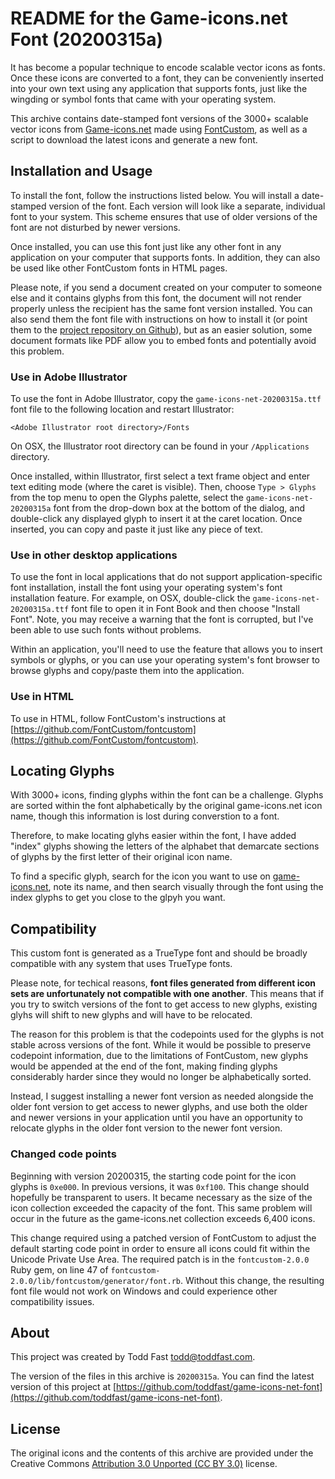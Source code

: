 # README for the Game-icons.net Font (20200315a)

It has become a popular technique to encode scalable vector icons as fonts. Once these icons are converted to a font, they can be conveniently inserted into your own text using any application that supports fonts, just like the wingding or symbol fonts that came with your operating system.

This archive contains date-stamped font versions of the 3000+ scalable vector icons from [Game-icons.net](http://game-icons.net) made using [FontCustom](https://github.com/FontCustom/fontcustom), as well as a script to download the latest icons and generate a new font. 

## Installation and Usage

To install the font, follow the instructions listed below. You will install a date-stamped version of the font. Each version will look like a separate, individual font to your system. This scheme ensures that use of older versions of the font are not disturbed by newer versions.

Once installed, you can use this font just like any other font in any application on your computer that supports fonts. In addition, they can also be used like other FontCustom fonts in HTML pages.

Please note, if you send a document created on your computer to someone else and it contains glyphs from this font, the document will not render properly unless the recipient has the same font version installed. You can also send them the font file with instructions on how to install it (or point them to the [project repository on Github](https://github.com/toddfast/game-icons-net-font)), but as an easier solution, some document formats like PDF allow you to embed fonts and potentially avoid this problem.

### Use in Adobe Illustrator

To use the font in Adobe Illustrator, copy the `game-icons-net-20200315a.ttf` font file to the following location and restart Illustrator:

	<Adobe Illustrator root directory>/Fonts

On OSX, the Illustrator root directory can be found in your `/Applications` directory.

Once installed, within Illustrator, first select a text frame object and enter text editing mode (where the caret is visible). Then, choose `Type > Glyphs` from the top menu to open the Glyphs palette, select the `game-icons-net-20200315a` font from the drop-down box at the bottom of the dialog, and double-click any displayed glyph to insert it at the caret location. Once inserted, you can copy and paste it just like any piece of text.

### Use in other desktop applications

To use the font in local applications that do not support application-specific font installation, install the font using your operating system's font installation feature. For example, on OSX, double-click the `game-icons-net-20200315a.ttf` font file to open it in Font Book and then choose "Install Font". Note, you may receive a warning that the font is corrupted, but I've been able to use such fonts without problems.

Within an application, you'll need to use the feature that allows you to insert symbols or glyphs, or you can use your operating system's font browser to browse glyphs and copy/paste them into the application.


### Use in HTML

To use in HTML, follow FontCustom's instructions at [https://github.com/FontCustom/fontcustom](https://github.com/FontCustom/fontcustom).

## Locating Glyphs

With 3000+ icons, finding glyphs within the font can be a challenge. Glyphs are sorted within the font alphabetically by the original game-icons.net icon name, though this information is lost during converstion to a font.

Therefore, to make locating glyhs easier within the font, I have added "index" glyphs showing the letters of the alphabet that demarcate sections of glyphs by the first letter of their original icon name.

To find a specific glyph, search for the icon you want to use on [game-icons.net](game-icons.net), note its name, and then search visually through the font using the index glyphs to get you close to the glpyh you want.

## Compatibility

This custom font is generated as a TrueType font and should be broadly compatible with any system that uses TrueType fonts.

Please note, for techical reasons, **font files generated from different icon sets are unfortunately not compatible with one another**. This means that if you try to switch versions of the font to get access to new glyphs, existing glyhs will shift to new glyphs and will have to be relocated.

The reason for this problem is that the codepoints used for the glyphs is not stable across versions of the font. While it would be possible to preserve codepoint information, due to the limitations of FontCustom, new glyphs would be appended at the end of the font, making finding glyphs considerably harder since they would no longer be alphabetically sorted.

Instead, I suggest installing a newer font version as needed alongside the older font version to get access to newer glyphs, and use both the older and newer versions in your application until you have an opportunity to relocate glyphs in the older font version to the newer font version.

### Changed code points

Beginning with version 20200315, the starting code point for the icon glyphs is `0xe000`. In previous versions, it was `0xf100`. This change should hopefully be transparent to users. It became necessary as the size of the icon collection exceeded the capacity of the font. This same problem will occur in the future as the game-icons.net collection exceeds 6,400 icons.

This change required using a patched version of FontCustom to adjust the default starting code point in order to ensure all icons could fit within the Unicode Private Use Area. The required patch is in the `fontcustom-2.0.0` Ruby gem, on line 47 of `fontcustom-2.0.0/lib/fontcustom/generator/font.rb`. Without this change, the resulting font file would not work on Windows and could experience other compatibility issues.

## About

This project was created by Todd Fast <todd@toddfast.com>.

The version of the files in this archive is `20200315a`. You can find the latest version of this project at [https://github.com/toddfast/game-icons-net-font](https://github.com/toddfast/game-icons-net-font).

## License

The original icons and the contents of this archive are provided under the Creative Commons [Attribution 3.0 Unported (CC BY 3.0)](https://creativecommons.org/licenses/by/3.0/) license.